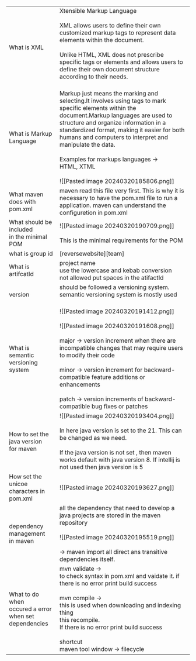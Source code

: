 
|                                                           |                                                                                                                                                                                                                                                                                                                                                                                                    |
| --------------------------------------------------------- | -------------------------------------------------------------------------------------------------------------------------------------------------------------------------------------------------------------------------------------------------------------------------------------------------------------------------------------------------------------------------------------------------- |
| What is XML                                               | Xtensible Markup Language<br><br>XML allows users to define their own customized markup tags to represent data elements within the document.<br><br>Unlike HTML, XML does not prescribe specific tags or elements and allows users to define their own document structure according to their needs.<br><br>                                                                                        |
| What is Markup<br>Language                                | Markup just means the marking and selecting.It involves using tags to mark specific elements within the document.Markup languages are used to structure and organize information in a standardized format, making it easier for both humans and computers to interpret and manipulate the data.<br><br>Examples for markups languages -><br>HTML, XTML<br><br>![[Pasted image 20240320185806.png]] |
| What maven <br>does with pom.xml                          | maven read this file very first. This is why it is necessary to have the pom.xml file to run a application. maven can understand the configuretion in pom.xml                                                                                                                                                                                                                                      |
| What should be included<br>in the minimal<br>POM          | ![[Pasted image 20240320190709.png]]<br><br>This is the minimal requirements for the POM                                                                                                                                                                                                                                                                                                           |
| what is group id                                          | [reversewebsite][team]                                                                                                                                                                                                                                                                                                                                                                             |
| What is artifcatId                                        | project name<br>use the lowercase and kebab conversion<br>not allowed put spaces in the atifactId                                                                                                                                                                                                                                                                                                  |
| version                                                   | should be followed a versioning system.<br>semantic versioning system is mostly used<br><br>                                                                                                                                                                                                                                                                                                       |
| What is semantic versioning <br>system                    | ![[Pasted image 20240320191412.png]]<br><br>![[Pasted image 20240320191608.png]]<br><br>major -> version increment when there are incompatible changes that may require users to modify their code<br><br>minor -> version increment for backward-compatible feature additions or enhancements <br><br>patch -> version increments of backward-compatible bug fixes or patches                     |
| How to set the java version<br>for maven                  | ![[Pasted image 20240320193404.png]]<br><br>In here java version is set to the 21. This can be changed as we need. <br><br>If the java version is not set , then maven works default with java version 8. If intellij is not used then java version is 5                                                                                                                                           |
| How set the unicoe characters in <br>pom.xml              | ![[Pasted image 20240320193627.png]]                                                                                                                                                                                                                                                                                                                                                               |
| dependency<br>management <br>in maven                     | all the dependency that need to develop a java projects are stored in the maven repository<br><br>![[Pasted image 20240320195519.png]]<br><br>-> maven import all direct ans transitive dependencies itself.                                                                                                                                                                                       |
| What to do when <br>occured a error when set dependencies | mvn validate -><br>to check syntax in pom.xml and vaidate it. if there is no error print build success<br><br>mvn compile -><br>this is used when downloading  and indexing thing<br>this recompile.<br>If there is no error print build success <br><br>shortcut <br>maven tool window -> filecycle<br>                                                                                           |
